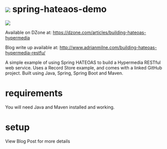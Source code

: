 <a href="https://travis-ci.org/corsoft/spring-hateoas-demo"><img src="https://travis-ci.org/corsoft/spring-hateoas-demo.svg"/></a>
spring-hateaos-demo
==================

<img src="http://www.adrianmilne.com/wp-content/uploads/2015/01/feature-image-template-hateaos.png" />

Available on DZone at:
https://dzone.com/articles/building-hateoas-hypermedia

Blog write up available at:
http://www.adrianmilne.com/building-hateoas-hypermedia-restfu/


A simple example of using Spring HATEOAS to build a Hypermedia RESTful web service. Uses a Record Store example, and comes with a linked GitHub project. Built using Java, Spring, Spring Boot and Maven.

requirements
============

You will need Java and Maven installed and working.


setup
=====

View Blog Post for more details
	
